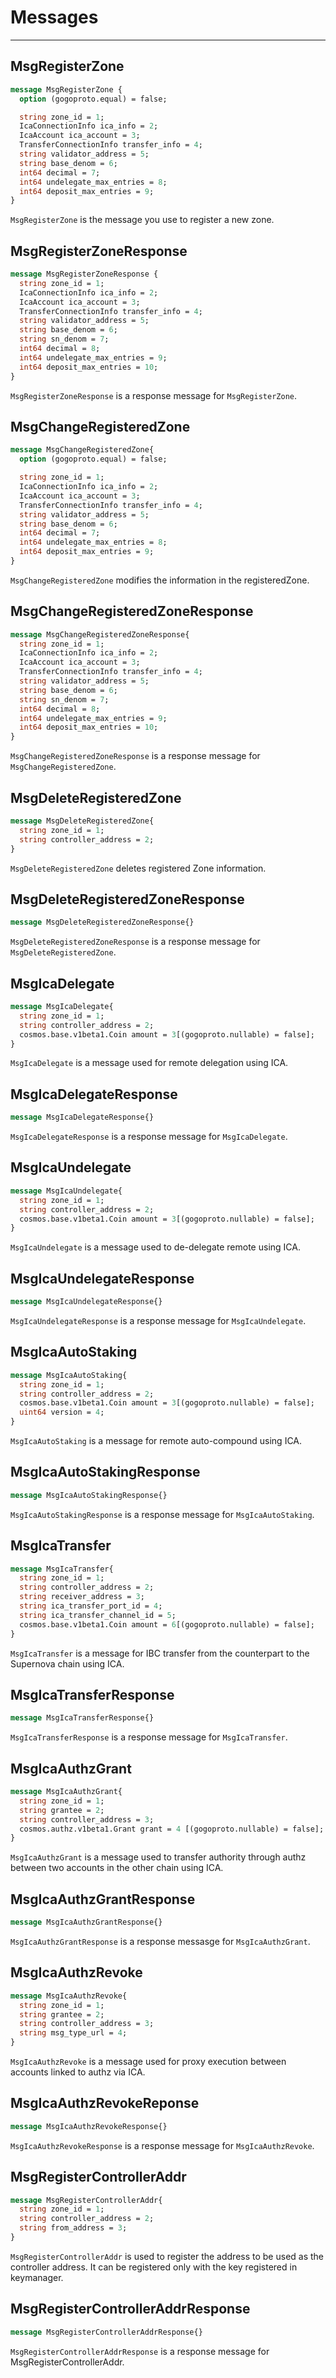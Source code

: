 # Messages

---

## MsgRegisterZone

```protobuf
message MsgRegisterZone {
  option (gogoproto.equal) = false;

  string zone_id = 1;
  IcaConnectionInfo ica_info = 2;
  IcaAccount ica_account = 3;
  TransferConnectionInfo transfer_info = 4;
  string validator_address = 5;
  string base_denom = 6;
  int64 decimal = 7;
  int64 undelegate_max_entries = 8;
  int64 deposit_max_entries = 9;
}
```

`MsgRegisterZone` is the message you use to register a new zone.

## MsgRegisterZoneResponse

```protobuf
message MsgRegisterZoneResponse {
  string zone_id = 1;
  IcaConnectionInfo ica_info = 2;
  IcaAccount ica_account = 3;
  TransferConnectionInfo transfer_info = 4;
  string validator_address = 5;
  string base_denom = 6;
  string sn_denom = 7;
  int64 decimal = 8;
  int64 undelegate_max_entries = 9;
  int64 deposit_max_entries = 10;
}
```

`MsgRegisterZoneResponse` is a response message for `MsgRegisterZone`.

## MsgChangeRegisteredZone

```protobuf
message MsgChangeRegisteredZone{
  option (gogoproto.equal) = false;

  string zone_id = 1;
  IcaConnectionInfo ica_info = 2;
  IcaAccount ica_account = 3;
  TransferConnectionInfo transfer_info = 4;
  string validator_address = 5;
  string base_denom = 6;
  int64 decimal = 7;
  int64 undelegate_max_entries = 8;
  int64 deposit_max_entries = 9;
}
```

`MsgChangeRegisteredZone` modifies the information in the registeredZone.

## MsgChangeRegisteredZoneResponse

```protobuf
message MsgChangeRegisteredZoneResponse{
  string zone_id = 1;
  IcaConnectionInfo ica_info = 2;
  IcaAccount ica_account = 3;
  TransferConnectionInfo transfer_info = 4;
  string validator_address = 5;
  string base_denom = 6;
  string sn_denom = 7;
  int64 decimal = 8;
  int64 undelegate_max_entries = 9;
  int64 deposit_max_entries = 10;
}
```

`MsgChangeRegisteredZoneResponse` is a response message for `MsgChangeRegisteredZone`.

## MsgDeleteRegisteredZone

```protobuf
message MsgDeleteRegisteredZone{
  string zone_id = 1;
  string controller_address = 2;
}
```

`MsgDeleteRegisteredZone` deletes registered Zone information.

## MsgDeleteRegisteredZoneResponse

```protobuf
message MsgDeleteRegisteredZoneResponse{}
```

`MsgDeleteRegisteredZoneResponse` is a response message for `MsgDeleteRegisteredZone`.

## MsgIcaDelegate

```protobuf
message MsgIcaDelegate{
  string zone_id = 1;
  string controller_address = 2;
  cosmos.base.v1beta1.Coin amount = 3[(gogoproto.nullable) = false];
}
```

`MsgIcaDelegate` is a message used for remote delegation using ICA.

## MsgIcaDelegateResponse

```protobuf
message MsgIcaDelegateResponse{}
```

`MsgIcaDelegateResponse` is a response message for `MsgIcaDelegate`.

## MsgIcaUndelegate

```protobuf
message MsgIcaUndelegate{
  string zone_id = 1;
  string controller_address = 2;
  cosmos.base.v1beta1.Coin amount = 3[(gogoproto.nullable) = false];
}
```

`MsgIcaUndelegate` is a message used to de-delegate remote using ICA.

## MsgIcaUndelegateResponse

```protobuf
message MsgIcaUndelegateResponse{}
```

`MsgIcaUndelegateResponse` is a response message for `MsgIcaUndelegate`.

## MsgIcaAutoStaking

```protobuf
message MsgIcaAutoStaking{
  string zone_id = 1;
  string controller_address = 2;
  cosmos.base.v1beta1.Coin amount = 3[(gogoproto.nullable) = false];
  uint64 version = 4;
}
```

`MsgIcaAutoStaking` is a message for remote auto-compound using ICA.

## MsgIcaAutoStakingResponse

```protobuf
message MsgIcaAutoStakingResponse{}
```

`MsgIcaAutoStakingResponse` is a response message for `MsgIcaAutoStaking`.

## MsgIcaTransfer

```protobuf
message MsgIcaTransfer{
  string zone_id = 1;
  string controller_address = 2;
  string receiver_address = 3;
  string ica_transfer_port_id = 4;
  string ica_transfer_channel_id = 5;
  cosmos.base.v1beta1.Coin amount = 6[(gogoproto.nullable) = false];
}
```

`MsgIcaTransfer` is a message for IBC transfer from the counterpart to the Supernova chain using ICA.

## MsgIcaTransferResponse

```protobuf
message MsgIcaTransferResponse{}
```

`MsgIcaTransferResponse` is a response message for `MsgIcaTransfer`.

## MsgIcaAuthzGrant

```protobuf
message MsgIcaAuthzGrant{
  string zone_id = 1;
  string grantee = 2;
  string controller_address = 3;
  cosmos.authz.v1beta1.Grant grant = 4 [(gogoproto.nullable) = false];
}
```

`MsgIcaAuthzGrant` is a message used to transfer authority through authz between two accounts in the other chain using
ICA.

## MsgIcaAuthzGrantResponse

```protobuf
message MsgIcaAuthzGrantResponse{}
```

`MsgIcaAuthzGrantResponse` is a response messasge for `MsgIcaAuthzGrant`.

## MsgIcaAuthzRevoke

```protobuf
message MsgIcaAuthzRevoke{
  string zone_id = 1;
  string grantee = 2;
  string controller_address = 3;
  string msg_type_url = 4;
}
```

`MsgIcaAuthzRevoke` is a message used for proxy execution between accounts linked to authz via ICA.

## MsgIcaAuthzRevokeReponse

```protobuf
message MsgIcaAuthzRevokeResponse{}
```

`MsgIcaAuthzRevokeResponse` is a response message for `MsgIcaAuthzRevoke`.

## MsgRegisterControllerAddr

```protobuf
message MsgRegisterControllerAddr{
  string zone_id = 1;
  string controller_address = 2;
  string from_address = 3;
}
```

`MsgRegisterControllerAddr` is used to register the address to be used as the controller address. It can be registered
only with the key registered in keymanager.

## MsgRegisterControllerAddrResponse

```protobuf
message MsgRegisterControllerAddrResponse{}
```

`MsgRegisterControllerAddrResponse` is a response message for MsgRegisterControllerAddr.
